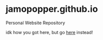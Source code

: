 # jamopopper.github.io
Personal Website Repository

idk how you got here, but go [here](https://jamopopper.net) instead!
